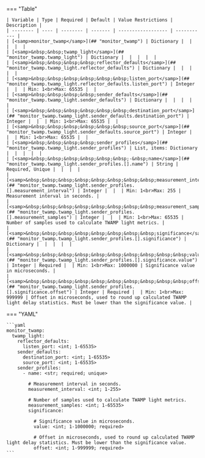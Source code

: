 <!--
  ~ Copyright (c) 2025 Arista Networks, Inc.
  ~ Use of this source code is governed by the Apache License 2.0
  ~ that can be found in the LICENSE file.
  -->
=== "Table"

    | Variable | Type | Required | Default | Value Restrictions | Description |
    | -------- | ---- | -------- | ------- | ------------------ | ----------- |
    | [<samp>monitor_twamp</samp>](## "monitor_twamp") | Dictionary |  |  |  |  |
    | [<samp>&nbsp;&nbsp;twamp_light</samp>](## "monitor_twamp.twamp_light") | Dictionary |  |  |  |  |
    | [<samp>&nbsp;&nbsp;&nbsp;&nbsp;reflector_defaults</samp>](## "monitor_twamp.twamp_light.reflector_defaults") | Dictionary |  |  |  |  |
    | [<samp>&nbsp;&nbsp;&nbsp;&nbsp;&nbsp;&nbsp;listen_port</samp>](## "monitor_twamp.twamp_light.reflector_defaults.listen_port") | Integer |  |  | Min: 1<br>Max: 65535 |  |
    | [<samp>&nbsp;&nbsp;&nbsp;&nbsp;sender_defaults</samp>](## "monitor_twamp.twamp_light.sender_defaults") | Dictionary |  |  |  |  |
    | [<samp>&nbsp;&nbsp;&nbsp;&nbsp;&nbsp;&nbsp;destination_port</samp>](## "monitor_twamp.twamp_light.sender_defaults.destination_port") | Integer |  |  | Min: 1<br>Max: 65535 |  |
    | [<samp>&nbsp;&nbsp;&nbsp;&nbsp;&nbsp;&nbsp;source_port</samp>](## "monitor_twamp.twamp_light.sender_defaults.source_port") | Integer |  |  | Min: 1<br>Max: 65535 |  |
    | [<samp>&nbsp;&nbsp;&nbsp;&nbsp;sender_profiles</samp>](## "monitor_twamp.twamp_light.sender_profiles") | List, items: Dictionary |  |  |  |  |
    | [<samp>&nbsp;&nbsp;&nbsp;&nbsp;&nbsp;&nbsp;-&nbsp;name</samp>](## "monitor_twamp.twamp_light.sender_profiles.[].name") | String | Required, Unique |  |  |  |
    | [<samp>&nbsp;&nbsp;&nbsp;&nbsp;&nbsp;&nbsp;&nbsp;&nbsp;measurement_interval</samp>](## "monitor_twamp.twamp_light.sender_profiles.[].measurement_interval") | Integer |  |  | Min: 1<br>Max: 255 | Measurement interval in seconds. |
    | [<samp>&nbsp;&nbsp;&nbsp;&nbsp;&nbsp;&nbsp;&nbsp;&nbsp;measurement_samples</samp>](## "monitor_twamp.twamp_light.sender_profiles.[].measurement_samples") | Integer |  |  | Min: 1<br>Max: 65535 | Number of samples used to calculate TWAMP light metrics. |
    | [<samp>&nbsp;&nbsp;&nbsp;&nbsp;&nbsp;&nbsp;&nbsp;&nbsp;significance</samp>](## "monitor_twamp.twamp_light.sender_profiles.[].significance") | Dictionary |  |  |  |  |
    | [<samp>&nbsp;&nbsp;&nbsp;&nbsp;&nbsp;&nbsp;&nbsp;&nbsp;&nbsp;&nbsp;value</samp>](## "monitor_twamp.twamp_light.sender_profiles.[].significance.value") | Integer | Required |  | Min: 1<br>Max: 1000000 | Significance value in microseconds. |
    | [<samp>&nbsp;&nbsp;&nbsp;&nbsp;&nbsp;&nbsp;&nbsp;&nbsp;&nbsp;&nbsp;offset</samp>](## "monitor_twamp.twamp_light.sender_profiles.[].significance.offset") | Integer | Required |  | Min: 1<br>Max: 999999 | Offset in microseconds, used to round up calculated TWAMP light delay statistics. Must be lower than the significance value. |

=== "YAML"

    ```yaml
    monitor_twamp:
      twamp_light:
        reflector_defaults:
          listen_port: <int; 1-65535>
        sender_defaults:
          destination_port: <int; 1-65535>
          source_port: <int; 1-65535>
        sender_profiles:
          - name: <str; required; unique>

            # Measurement interval in seconds.
            measurement_interval: <int; 1-255>

            # Number of samples used to calculate TWAMP light metrics.
            measurement_samples: <int; 1-65535>
            significance:

              # Significance value in microseconds.
              value: <int; 1-1000000; required>

              # Offset in microseconds, used to round up calculated TWAMP light delay statistics. Must be lower than the significance value.
              offset: <int; 1-999999; required>
    ```

